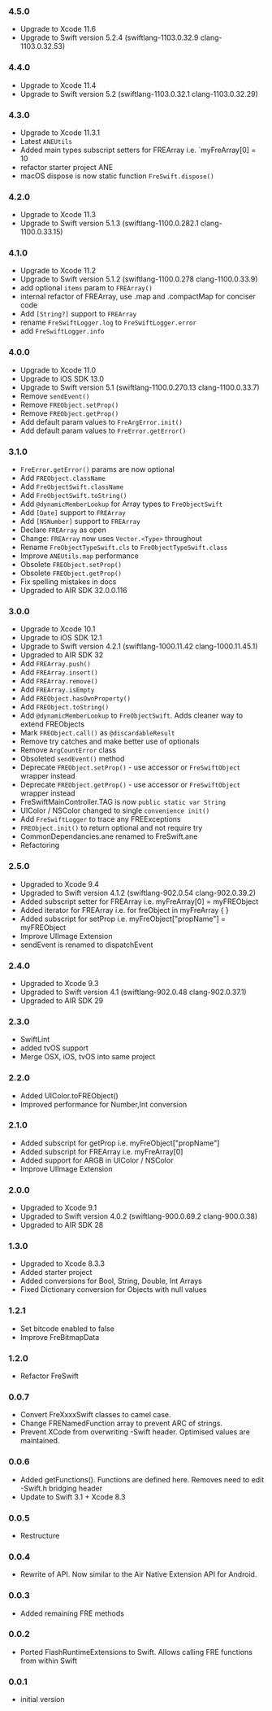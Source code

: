 ### 4.5.0
- Upgrade to Xcode 11.6
- Upgrade to Swift version 5.2.4 (swiftlang-1103.0.32.9 clang-1103.0.32.53)

### 4.4.0
- Upgrade to Xcode 11.4
- Upgrade to Swift version 5.2 (swiftlang-1103.0.32.1 clang-1103.0.32.29)

### 4.3.0
- Upgrade to Xcode 11.3.1
- Latest `ANEUtils` 
- Added main types subscript setters for FREArray i.e. `myFreArray[0] = 10
- refactor starter project ANE
- macOS dispose is now static function `FreSwift.dispose()`

### 4.2.0
- Upgrade to Xcode 11.3
- Upgrade to Swift version 5.1.3 (swiftlang-1100.0.282.1 clang-1100.0.33.15)

### 4.1.0
- Upgrade to Xcode 11.2
- Upgrade to Swift version 5.1.2 (swiftlang-1100.0.278 clang-1100.0.33.9)
- add optional `items` param to `FREArray()`
- internal refactor of FREArray, use .map and .compactMap for conciser code
- Add `[String?]` support to `FREArray`
- rename `FreSwiftLogger.log` to  `FreSwiftLogger.error`
- add `FreSwiftLogger.info`

### 4.0.0
- Upgrade to Xcode 11.0
- Upgrade to iOS SDK 13.0
- Upgrade to Swift version 5.1 (swiftlang-1100.0.270.13 clang-1100.0.33.7)
- Remove `sendEvent()`
- Remove `FREObject.setProp()`
- Remove `FREObject.getProp()`
- Add default param values to `FreArgError.init()`
- Add default param values to `FreError.getError()`

### 3.1.0
- `FreError.getError()` params are now optional
- Add `FREObject.className`
- Add `FreObjectSwift.className`
- Add `FreObjectSwift.toString()`
- Add `@dynamicMemberLookup` for Array types to `FreObjectSwift`
- Add `[Date]` support to `FREArray`
- Add `[NSNumber]` support to `FREArray`
- Declare `FREArray` as open
- Change: `FREArray` now uses `Vector.<Type>` throughout
- Rename `FreObjectTypeSwift.cls` to `FreObjectTypeSwift.class`
- Improve `ANEUtils.map` performance
- Obsolete `FREObject.setProp()`
- Obsolete `FREObject.getProp()`
- Fix spelling mistakes in docs
- Upgraded to AIR SDK 32.0.0.116

### 3.0.0
- Upgrade to Xcode 10.1
- Upgrade to iOS SDK 12.1
- Upgrade to Swift version 4.2.1 (swiftlang-1000.11.42 clang-1000.11.45.1)
- Upgraded to AIR SDK 32
- Add `FREArray.push()`
- Add `FREArray.insert()`
- Add `FREArray.remove()`
- Add `FREArray.isEmpty`
- Add `FREObject.hasOwnProperty()`
- Add `FREObject.toString()`
- Add `@dynamicMemberLookup` to `FreObjectSwift`. Adds cleaner way to extend FREObjects 
- Mark `FREObject.call()` as  `@discardableResult`
- Remove try catches and make better use of optionals
- Remove `ArgCountError` class
- Obsoleted `sendEvent()` method
- Deprecate `FREObject.setProp()` - use accessor or `FreSwiftObject` wrapper instead
- Deprecate `FREObject.getProp()` - use accessor or `FreSwiftObject` wrapper instead
- FreSwiftMainController.TAG is now `public static var String`
- UIColor / NSColor changed to single `convenience init()`
- Add `FreSwiftLogger` to trace any FREExceptions
- `FREObject.init()` to return optional and not require try
- CommonDependancies.ane renamed to FreSwift.ane
- Refactoring

### 2.5.0
- Upgraded to Xcode 9.4
- Upgraded to Swift version 4.1.2 (swiftlang-902.0.54 clang-902.0.39.2)
- Added subscript setter for FREArray i.e. myFreArray[0] = myFREObject
- Added iterator for FREArray i.e. for freObject in myFreArray { }
- Added subscript for setProp i.e. myFreObject["propName"] = myFREObject
- Improve UIImage Extension
- sendEvent is renamed to dispatchEvent

### 2.4.0
- Upgraded to Xcode 9.3
- Upgraded to Swift version 4.1 (swiftlang-902.0.48 clang-902.0.37.1)
- Upgraded to AIR SDK 29

### 2.3.0
- SwiftLint
- added tvOS support
- Merge OSX, iOS, tvOS into same project

### 2.2.0
- Added UIColor.toFREObject() 
- Improved performance for Number,Int conversion

### 2.1.0
- Added subscript for getProp i.e. myFreObject["propName"]
- Added subscript for FREArray i.e. myFreArray[0]
- Added support for ARGB in UIColor / NSColor
- Improve UIImage Extension

### 2.0.0
- Upgraded to Xcode 9.1
- Upgraded to Swift version 4.0.2 (swiftlang-900.0.69.2 clang-900.0.38)
- Upgraded to AIR SDK 28

### 1.3.0
- Upgraded to Xcode 8.3.3
- Added starter project
- Added conversions for Bool, String, Double, Int Arrays
- Fixed Dictionary conversion for Objects with null values

### 1.2.1
- Set bitcode enabled to false
- Improve FreBitmapData

### 1.2.0
- Refactor FreSwift

### 0.0.7
- Convert FreXxxxSwift classes to camel case.
- Change FRENamedFunction array to prevent ARC of strings.
- Prevent XCode from overwriting -Swift header. Optimised values are maintained.

### 0.0.6 
- Added getFunctions(). Functions are defined here. Removes need to edit -Swift.h bridging header
- Update to Swift 3.1 + Xcode 8.3

### 0.0.5 
- Restructure

### 0.0.4 
- Rewrite of API. Now similar to the Air Native Extension API for Android.

### 0.0.3  
- Added remaining FRE methods

### 0.0.2  
- Ported FlashRuntimeExtensions to Swift. Allows calling FRE functions from within Swift

### 0.0.1  
- initial version
